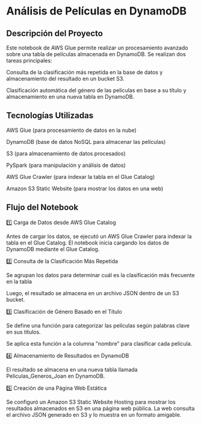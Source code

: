 # Análisis de Películas en DynamoDB

## Descripción del Proyecto

Este notebook de AWS Glue permite realizar un procesamiento avanzado sobre una tabla de películas almacenada en DynamoDB. Se realizan dos tareas principales:

  Consulta de la clasificación más repetida en la base de datos y almacenamiento del resultado en un bucket S3.

  Clasificación automática del género de las películas en base a su título y almacenamiento en una nueva tabla en DynamoDB.

## Tecnologías Utilizadas

  AWS Glue (para procesamiento de datos en la nube)

  DynamoDB (base de datos NoSQL para almacenar las películas)
  
  S3 (para almacenamiento de datos procesados)
  
  PySpark (para manipulación y análisis de datos)
  
  AWS Glue Crawler (para indexar la tabla en el Glue Catalog)
  
  Amazon S3 Static Website (para mostrar los datos en una web) 


## Flujo del Notebook

1️⃣ Carga de Datos desde AWS Glue Catalog

Antes de cargar los datos, se ejecutó un AWS Glue Crawler para indexar la tabla en el Glue Catalog.
El notebook inicia cargando los datos de DynamoDB mediante el Glue Catalog.


2️⃣ Consulta de la Clasificación Más Repetida

Se agrupan los datos para determinar cuál es la clasificación más frecuente en la tabla

Luego, el resultado se almacena en un archivo JSON dentro de un S3 bucket.



3️⃣ Clasificación de Género Basado en el Título

Se define una función para categorizar las películas según palabras clave en sus títulos.

Se aplica esta función a la columna "nombre" para clasificar cada película.


4️⃣ Almacenamiento de Resultados en DynamoDB

El resultado se almacena en una nueva tabla llamada Peliculas_Generos_Joan en DynamoDB.


5️⃣ Creación de una Página Web Estática

Se configuró un Amazon S3 Static Website Hosting para mostrar los resultados almacenados en S3 en una página web pública. La web consulta el archivo JSON generado en S3 y lo muestra en un formato amigable.





